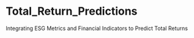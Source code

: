 # Total_Return_Predictions
Integrating ESG Metrics and Financial Indicators to Predict Total Returns
